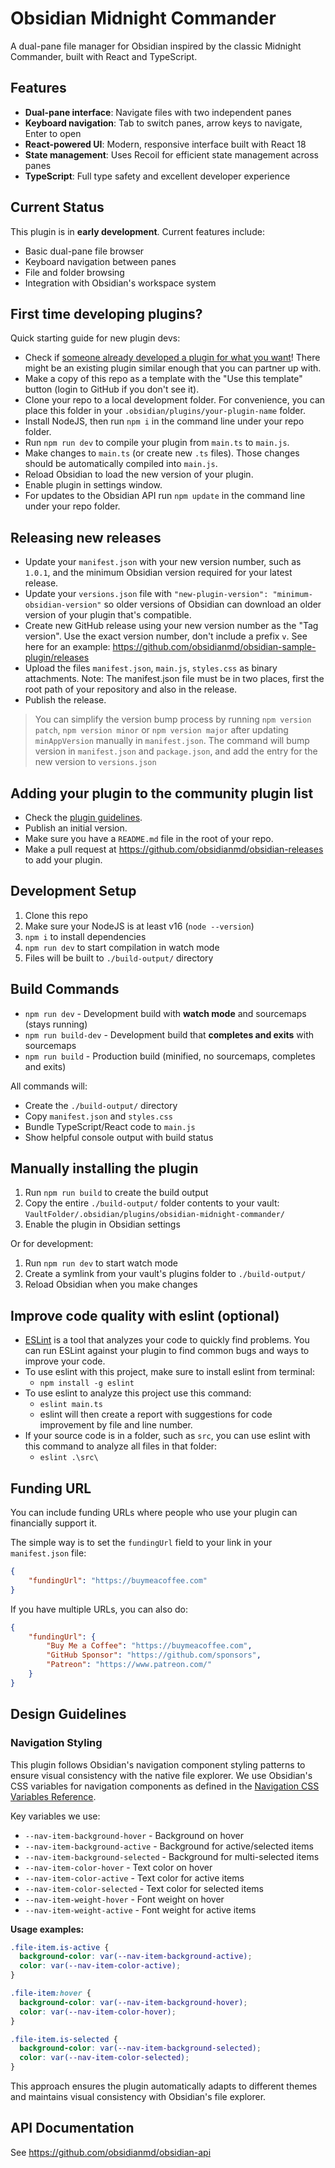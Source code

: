 # Obsidian Midnight Commander

A dual-pane file manager for Obsidian inspired by the classic Midnight Commander, built with React and TypeScript.

## Features

- **Dual-pane interface**: Navigate files with two independent panes
- **Keyboard navigation**: Tab to switch panes, arrow keys to navigate, Enter to open
- **React-powered UI**: Modern, responsive interface built with React 18
- **State management**: Uses Recoil for efficient state management across panes
- **TypeScript**: Full type safety and excellent developer experience

## Current Status

This plugin is in **early development**. Current features include:
- Basic dual-pane file browser
- Keyboard navigation between panes
- File and folder browsing
- Integration with Obsidian's workspace system

## First time developing plugins?

Quick starting guide for new plugin devs:

- Check if [someone already developed a plugin for what you want](https://obsidian.md/plugins)! There might be an existing plugin similar enough that you can partner up with.
- Make a copy of this repo as a template with the "Use this template" button (login to GitHub if you don't see it).
- Clone your repo to a local development folder. For convenience, you can place this folder in your `.obsidian/plugins/your-plugin-name` folder.
- Install NodeJS, then run `npm i` in the command line under your repo folder.
- Run `npm run dev` to compile your plugin from `main.ts` to `main.js`.
- Make changes to `main.ts` (or create new `.ts` files). Those changes should be automatically compiled into `main.js`.
- Reload Obsidian to load the new version of your plugin.
- Enable plugin in settings window.
- For updates to the Obsidian API run `npm update` in the command line under your repo folder.

## Releasing new releases

- Update your `manifest.json` with your new version number, such as `1.0.1`, and the minimum Obsidian version required for your latest release.
- Update your `versions.json` file with `"new-plugin-version": "minimum-obsidian-version"` so older versions of Obsidian can download an older version of your plugin that's compatible.
- Create new GitHub release using your new version number as the "Tag version". Use the exact version number, don't include a prefix `v`. See here for an example: https://github.com/obsidianmd/obsidian-sample-plugin/releases
- Upload the files `manifest.json`, `main.js`, `styles.css` as binary attachments. Note: The manifest.json file must be in two places, first the root path of your repository and also in the release.
- Publish the release.

> You can simplify the version bump process by running `npm version patch`, `npm version minor` or `npm version major` after updating `minAppVersion` manually in `manifest.json`.
> The command will bump version in `manifest.json` and `package.json`, and add the entry for the new version to `versions.json`

## Adding your plugin to the community plugin list

- Check the [plugin guidelines](https://docs.obsidian.md/Plugins/Releasing/Plugin+guidelines).
- Publish an initial version.
- Make sure you have a `README.md` file in the root of your repo.
- Make a pull request at https://github.com/obsidianmd/obsidian-releases to add your plugin.

## Development Setup

1. Clone this repo
2. Make sure your NodeJS is at least v16 (`node --version`)
3. `npm i` to install dependencies
4. `npm run dev` to start compilation in watch mode
5. Files will be built to `./build-output/` directory

## Build Commands

- `npm run dev` - Development build with **watch mode** and sourcemaps (stays running)
- `npm run build-dev` - Development build that **completes and exits** with sourcemaps
- `npm run build` - Production build (minified, no sourcemaps, completes and exits)

All commands will:
- Create the `./build-output/` directory
- Copy `manifest.json` and `styles.css` 
- Bundle TypeScript/React code to `main.js`
- Show helpful console output with build status

## Manually installing the plugin

1. Run `npm run build` to create the build output
2. Copy the entire `./build-output/` folder contents to your vault:
   `VaultFolder/.obsidian/plugins/obsidian-midnight-commander/`
3. Enable the plugin in Obsidian settings

Or for development:
1. Run `npm run dev` to start watch mode  
2. Create a symlink from your vault's plugins folder to `./build-output/`
3. Reload Obsidian when you make changes

## Improve code quality with eslint (optional)

- [ESLint](https://eslint.org/) is a tool that analyzes your code to quickly find problems. You can run ESLint against your plugin to find common bugs and ways to improve your code.
- To use eslint with this project, make sure to install eslint from terminal:
  - `npm install -g eslint`
- To use eslint to analyze this project use this command:
  - `eslint main.ts`
  - eslint will then create a report with suggestions for code improvement by file and line number.
- If your source code is in a folder, such as `src`, you can use eslint with this command to analyze all files in that folder:
  - `eslint .\src\`

## Funding URL

You can include funding URLs where people who use your plugin can financially support it.

The simple way is to set the `fundingUrl` field to your link in your `manifest.json` file:

```json
{
	"fundingUrl": "https://buymeacoffee.com"
}
```

If you have multiple URLs, you can also do:

```json
{
	"fundingUrl": {
		"Buy Me a Coffee": "https://buymeacoffee.com",
		"GitHub Sponsor": "https://github.com/sponsors",
		"Patreon": "https://www.patreon.com/"
	}
}
```

## Design Guidelines

### Navigation Styling

This plugin follows Obsidian's navigation component styling patterns to ensure visual consistency with the native file explorer. We use Obsidian's CSS variables for navigation components as defined in the [Navigation CSS Variables Reference](https://docs.obsidian.md/Reference/CSS+variables/Components/Navigation).

Key variables we use:
- `--nav-item-background-hover` - Background on hover
- `--nav-item-background-active` - Background for active/selected items
- `--nav-item-background-selected` - Background for multi-selected items
- `--nav-item-color-hover` - Text color on hover
- `--nav-item-color-active` - Text color for active items
- `--nav-item-color-selected` - Text color for selected items
- `--nav-item-weight-hover` - Font weight on hover
- `--nav-item-weight-active` - Font weight for active items

**Usage examples:**
```css
.file-item.is-active {
  background-color: var(--nav-item-background-active);
  color: var(--nav-item-color-active);
}

.file-item:hover {
  background-color: var(--nav-item-background-hover);
  color: var(--nav-item-color-hover);
}

.file-item.is-selected {
  background-color: var(--nav-item-background-selected);
  color: var(--nav-item-color-selected);
}
```

This approach ensures the plugin automatically adapts to different themes and maintains visual consistency with Obsidian's file explorer.

## API Documentation

See https://github.com/obsidianmd/obsidian-api

